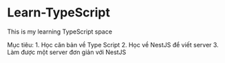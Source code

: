 # Learn-TypeScript
This is my learning TypeScript space

Mục tiêu:
    1. Học căn bản về Type Script 
    2. Học về NestJS để viết server
    3. Làm được một server đơn giản với NestJS
    